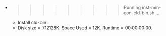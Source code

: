 * >>>>>>>>> Running inst-min-con-cld-bin.sh ...
  * Install cld-bin.
  * Disk size = 712128K. Space Used = 12K. Runtime = 00:00:00:00.
